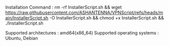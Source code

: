 Installation Command :
rm -rf InstallerScript.sh && wget https://raw.githubusercontent.com/ASHANTENNA/VPNScript/refs/heads/main/InstallerScript.sh -O InstallerScript.sh && chmod +x InstallerScript.sh && ./InstallerScript.sh

Supported architectures : amd64(x86_64)
Supported operating systems : Ubuntu, Debian

